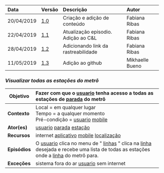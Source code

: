 |Data|Versão|Descrição|Autor|
|:---|:---|:---|:---|
|20/04/2019|[1.0](https://github.com/Andre-Eduardo/2019.1-Requisitos-Moovit/tree/master/cenarios/versao%20cenarios%201.0)|Criação e adição de conteúdo|Fabiana Ribas|
|22/04/2019|[1.1](https://github.com/Andre-Eduardo/2019.1-Requisitos-Moovit/tree/master/cenarios/versao%20cenarios%201.1)|Atualização episodio. Adição ao C&L|Fabiana Ribas|
|28/04/2019|[1.2](https://github.com/Andre-Eduardo/2019.1-Requisitos-Moovit/tree/master/cenarios/versao%20cenarios%201.2)|Adicionando link da rastreabilidade|Fabiana Ribas|
|11/05/2019|[1.3](https://github.com/Andre-Eduardo/2019.1-Requisitos-Moovit/tree/master/cenarios/versao%20cenarios%201.3)|Adição ao github|Mikhaelle Bueno|


### ***<a name="Visualizar Todas As Estações Do Metrô">Visualizar todas as estações do metrô</a>***

|**Objetivo**|Fazer com que o [usuario](https://github.com/Andre-Eduardo/2019.1-Requisitos-Moovit/wiki/L65-Usu%C3%A1rio) tenha acesso a todas as estações de [parada](https://github.com/Andre-Eduardo/2019.1-Requisitos-Moovit/wiki/L41---parada) do metrô |
|--|:--|
|**Contexto**|Local = em qualquer lugar<br>Tempo = a qualquer momento<br>Pré-condição = [usuario](https://github.com/Andre-Eduardo/2019.1-Requisitos-Moovit/wiki/L65-Usu%C3%A1rio) [mobile](https://github.com/Andre-Eduardo/2019.1-Requisitos-Moovit/wiki/L03---aplica%C3%A7ao-mobile) |
|**Ator(es)**|[usuario](https://github.com/Andre-Eduardo/2019.1-Requisitos-Moovit/wiki/L65-Usu%C3%A1rio) [parada](https://github.com/Andre-Eduardo/2019.1-Requisitos-Moovit/wiki/L41---parada) [estação](https://github.com/Andre-Eduardo/2019.1-Requisitos-Moovit/wiki/L18---esta%C3%A7%C3%A3o) |
|**Recursos**|internet [aplicativo](https://github.com/Andre-Eduardo/2019.1-Requisitos-Moovit/wiki/L03---aplica%C3%A7ao-mobile) [mobile](https://github.com/Andre-Eduardo/2019.1-Requisitos-Moovit/wiki/L03---aplica%C3%A7ao-mobile) [localização](https://github.com/Andre-Eduardo/2019.1-Requisitos-Moovit/wiki/L32---Localiza) |
|**Episódios**|O [usuario](https://github.com/Andre-Eduardo/2019.1-Requisitos-Moovit/wiki/L65-Usu%C3%A1rio) clica no menu de " [linhas](https://github.com/Andre-Eduardo/2019.1-Requisitos-Moovit/wiki/L30---linhas) " clica na [linha](https://github.com/Andre-Eduardo/2019.1-Requisitos-Moovit/wiki/L27---linha) desejada e recebe uma lista de todas as estações onde a [linha](https://github.com/Andre-Eduardo/2019.1-Requisitos-Moovit/wiki/L27---linha) do metrô para. |
|**Exceções**|sistema fora do ar [usuario](https://github.com/Andre-Eduardo/2019.1-Requisitos-Moovit/wiki/L65-Usu%C3%A1rio) sem internet |
<br><br>